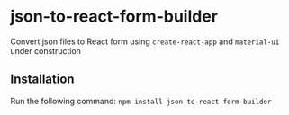 # json-to-react-form-builder
Convert json files to React form using `create-react-app` and `material-ui`
under construction
## Installation
Run the following command:
`npm install json-to-react-form-builder`